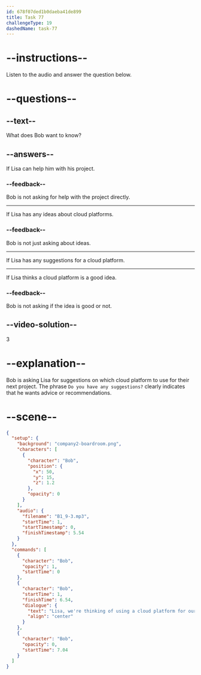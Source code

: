 ```yaml
---
id: 678f07ded1b0daeba41de899
title: Task 77
challengeType: 19
dashedName: task-77
---
```


<!-- (audio) Bob: Lisa, we're thinking of using a cloud platform for our next project. Do you have any suggestions? -->

# --instructions--

Listen to the audio and answer the question below.

# --questions--

## --text--

What does Bob want to know?

## --answers--

If Lisa can help him with his project.

### --feedback--

Bob is not asking for help with the project directly.

---

If Lisa has any ideas about cloud platforms.

### --feedback--

Bob is not just asking about ideas.

---

If Lisa has any suggestions for a cloud platform.

---

If Lisa thinks a cloud platform is a good idea.

### --feedback--

Bob is not asking if the idea is good or not.

## --video-solution--

3

# --explanation--

Bob is asking Lisa for suggestions on which cloud platform to use for their next project. The phrase `Do you have any suggestions?` clearly indicates that he wants advice or recommendations.

# --scene--

```json
{
  "setup": {
    "background": "company2-boardroom.png",
    "characters": [
      {
        "character": "Bob",
        "position": {
          "x": 50,
          "y": 15,
          "z": 1.2
        },
        "opacity": 0
      }
    ],
    "audio": {
      "filename": "B1_9-3.mp3",
      "startTime": 1,
      "startTimestamp": 0,
      "finishTimestamp": 5.54
    }
  },
  "commands": [
    {
      "character": "Bob",
      "opacity": 1,
      "startTime": 0
    },
    {
      "character": "Bob",
      "startTime": 1,
      "finishTime": 6.54,
      "dialogue": {
        "text": "Lisa, we're thinking of using a cloud platform for our next project. Do you have any suggestions?",
        "align": "center"
      }
    },
    {
      "character": "Bob",
      "opacity": 0,
      "startTime": 7.04
    }
  ]
}
```
